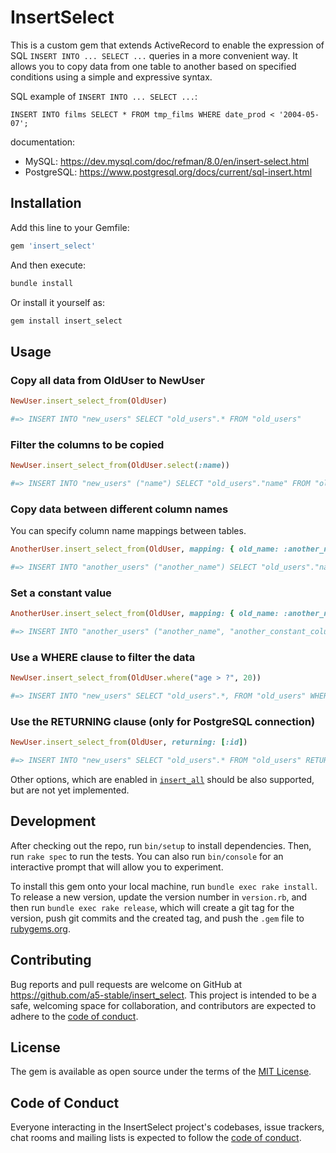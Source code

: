 # InsertSelect

This is a custom gem that extends ActiveRecord to enable the expression of SQL `INSERT INTO ... SELECT ...` queries in a more convenient way. It allows you to copy data from one table to another based on specified conditions using a simple and expressive syntax.

SQL example of `INSERT INTO ... SELECT ...`:
```
INSERT INTO films SELECT * FROM tmp_films WHERE date_prod < '2004-05-07';
```

documentation:
- MySQL: https://dev.mysql.com/doc/refman/8.0/en/insert-select.html
- PostgreSQL: https://www.postgresql.org/docs/current/sql-insert.html

## Installation

Add this line to your Gemfile:  

```ruby
gem 'insert_select'
```
  
And then execute:
```ruby
bundle install
```
  
Or install it yourself as:
```ruby
gem install insert_select
```
  
## Usage

### Copy all data from OldUser to NewUser

```ruby
NewUser.insert_select_from(OldUser)

#=> INSERT INTO "new_users" SELECT "old_users".* FROM "old_users"
```

### Filter the columns to be copied

```ruby
NewUser.insert_select_from(OldUser.select(:name))

#=> INSERT INTO "new_users" ("name") SELECT "old_users"."name" FROM "old_users"
```

### Copy data between different column names

You can specify column name mappings between tables.
```ruby
AnotherUser.insert_select_from(OldUser, mapping: { old_name: :another_name })

#=> INSERT INTO "another_users" ("another_name") SELECT "old_users"."name" FROM "old_users"
```

### Set a constant value
```ruby
AnotherUser.insert_select_from(OldUser, mapping: { old_name: :another_name }, constant: { another_constant_column: "20" })

#=> INSERT INTO "another_users" ("another_name", "another_constant_column") SELECT "old_users"."name", "20" FROM "old_users"
```

### Use a WHERE clause to filter the data
```ruby
NewUser.insert_select_from(OldUser.where("age > ?", 20))

#=> INSERT INTO "new_users" SELECT "old_users".*, FROM "old_users" WHERE ("age" > 20)
```

### Use the RETURNING clause (only for PostgreSQL connection)
```ruby
NewUser.insert_select_from(OldUser, returning: [:id])

#=> INSERT INTO "new_users" SELECT "old_users".* FROM "old_users" RETURNING "id"
```

Other options, which are enabled in [`insert_all`](https://www.rubydoc.info/github/rails/rails/ActiveRecord%2FPersistence%2FClassMethods:insert_all) should be also supported, but are not yet implemented.

## Development

After checking out the repo, run `bin/setup` to install dependencies. Then, run `rake spec` to run the tests. You can also run `bin/console` for an interactive prompt that will allow you to experiment.

To install this gem onto your local machine, run `bundle exec rake install`. To release a new version, update the version number in `version.rb`, and then run `bundle exec rake release`, which will create a git tag for the version, push git commits and the created tag, and push the `.gem` file to [rubygems.org](https://rubygems.org).

## Contributing

Bug reports and pull requests are welcome on GitHub at https://github.com/a5-stable/insert_select. This project is intended to be a safe, welcoming space for collaboration, and contributors are expected to adhere to the [code of conduct](https://github.com/a5-stable/insert_select/blob/main/CODE_OF_CONDUCT.md).

## License

The gem is available as open source under the terms of the [MIT License](https://opensource.org/licenses/MIT).

## Code of Conduct

Everyone interacting in the InsertSelect project's codebases, issue trackers, chat rooms and mailing lists is expected to follow the [code of conduct](https://github.com/a5-stable/insert_select/blob/main/CODE_OF_CONDUCT.md).
